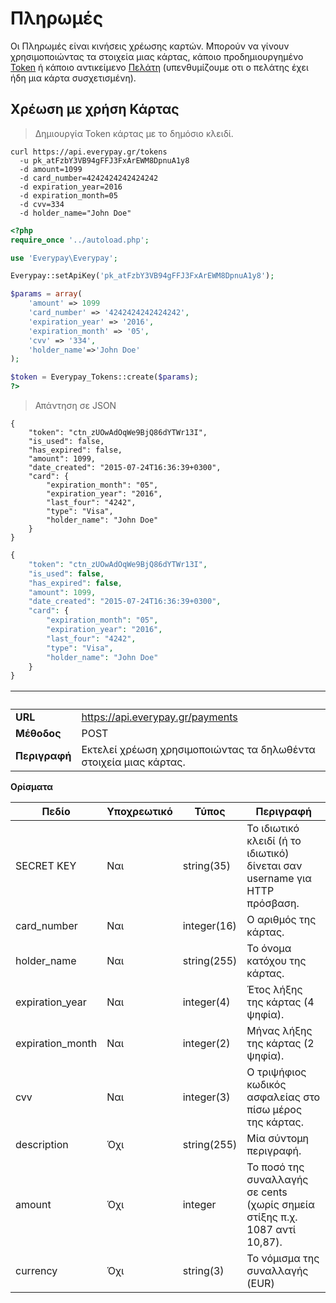 # Πληρωμές


  Οι Πληρωμές είναι κινήσεις χρέωσης καρτών. Μπορούν να γίνουν χρησιμοποιώντας τα στοιχεία μιας κάρτας, κάποιο προδημιουργημένο [Token](#Δημιουργία-Τoken) ή κάποιο αντικείμενο [Πελάτη](#Δημιουργία-Πελάτη-με-στοιχεία-κάρτας) (υπενθυμίζουμε οτι ο πελάτης έχει ήδη μια κάρτα συσχετισμένη).


## Χρέωση με χρήση Κάρτας


>Δημιουργία Token κάρτας με το δημόσιο κλειδί.


```shell
curl https://api.everypay.gr/tokens
  -u pk_atFzbY3VB94gFFJ3FxArEWM8DpnuA1y8
  -d amount=1099
  -d card_number=4242424242424242
  -d expiration_year=2016
  -d expiration_month=05
  -d cvv=334
  -d holder_name="John Doe"
```


```php
<?php
require_once '../autoload.php';

use 'Everypay\Everypay';

Everypay::setApiKey('pk_atFzbY3VB94gFFJ3FxArEWM8DpnuA1y8');

$params = array(
    'amount' => 1099
    'card_number' => '4242424242424242',
    'expiration_year' => '2016',
    'expiration_month' => '05',
    'cvv' => '334',
    'holder_name'=>'John Doe'
);

$token = Everypay_Tokens::create($params);
?>
```


>Απάντηση σε JSON


```shell
{
    "token": "ctn_zUOwAdOqWe9BjQ86dYTWr13I",
    "is_used": false,
    "has_expired": false,
    "amount": 1099,
    "date_created": "2015-07-24T16:36:39+0300",
    "card": {
        "expiration_month": "05",
        "expiration_year": "2016",
        "last_four": "4242",
        "type": "Visa",
        "holder_name": "John Doe"
    }
}
```


```php
{
    "token": "ctn_zUOwAdOqWe9BjQ86dYTWr13I",
    "is_used": false,
    "has_expired": false,
    "amount": 1099,
    "date_created": "2015-07-24T16:36:39+0300",
    "card": {
        "expiration_month": "05",
        "expiration_year": "2016",
        "last_four": "4242",
        "type": "Visa",
        "holder_name": "John Doe"
    }
}
```


   &nbsp;       |     &nbsp;
--------|--------------------------------
**URL** |  https://api.everypay.gr/payments
**Μέθοδος** | POST
**Περιγραφή** | Εκτελεί χρέωση χρησιμοποιώντας τα δηλωθέντα στοιχεία μιας κάρτας.


**Ορίσματα** 


**Πεδίο** | **Υποχρεωτικό** | **Τύπος** | **Περιγραφή**
------|-------------|----------|----------
SECRET KEY | Ναι | string(35) | Το ιδιωτικό κλειδί (ή το ιδιωτικό) δίνεται σαν username για HTTP πρόσβαση.
card_number | Ναι | integer(16) | O αριθμός της κάρτας.
holder_name | Ναι | string(255) | To όνομα κατόχου της κάρτας.
expiration_year | Ναι | integer(4) | Έτος λήξης της κάρτας (4 ψηφία).
expiration_month | Ναι | integer(2) |Μήνας λήξης της κάρτας (2 ψηφία).
cvv | Ναι | integer(3) | Ο τριψήφιος κωδικός ασφαλείας στο πίσω μέρος της κάρτας.
description | Όχι | string(255) | Μία σύντομη περιγραφή.
amount | Όχι | integer | Το ποσό της συναλλαγής σε cents (χωρίς σημεία στίξης π.χ. 1087 αντί 10,87).
currency | Όχι | string(3) | Το νόμισμα της συναλλαγής (EUR)